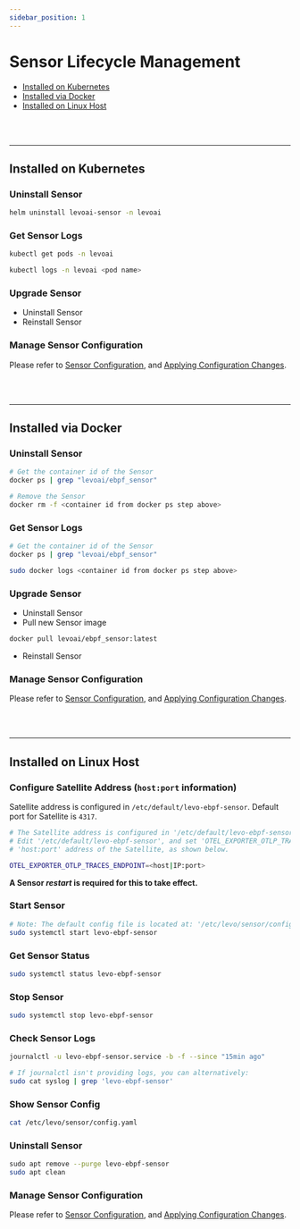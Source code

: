 ```yaml
---
sidebar_position: 1
---
```


# Sensor Lifecycle Management

- [Installed on Kubernetes](#installed-on-kubernetes)
- [Installed via Docker](#installed-via-docker)
- [Installed on Linux Host](#installed-on-linux-host)

<br></br>

------------------------------------------------------------

## Installed on Kubernetes

### Uninstall Sensor
```bash
helm uninstall levoai-sensor -n levoai
```

### Get Sensor Logs
```bash
kubectl get pods -n levoai

kubectl logs -n levoai <pod name>
```

### Upgrade Sensor
- Uninstall Sensor
- Reinstall Sensor

### Manage Sensor Configuration
Please refer to [Sensor Configuration](./sensor-configuration.mdx), and [Applying Configuration Changes](./sensor-configuration.mdx#running-on-kubernetes).

<br></br>

------------------------------------------------------------


## Installed via Docker

### Uninstall Sensor
```bash
# Get the container id of the Sensor
docker ps | grep "levoai/ebpf_sensor"

# Remove the Sensor
docker rm -f <container id from docker ps step above>
```

### Get Sensor Logs
```bash
# Get the container id of the Sensor
docker ps | grep "levoai/ebpf_sensor"

sudo docker logs <container id from docker ps step above>
```

### Upgrade Sensor
- Uninstall Sensor
- Pull new Sensor image
```bash
docker pull levoai/ebpf_sensor:latest
```
- Reinstall Sensor

### Manage Sensor Configuration
Please refer to [Sensor Configuration](./sensor-configuration.mdx), and [Applying Configuration Changes](./sensor-configuration.mdx#running-via-docker).

<br></br>

------------------------------------------------------------


## Installed on Linux Host

### Configure Satellite Address (`host:port` information)

Satellite address is configured in `/etc/default/levo-ebpf-sensor`. Default port for Satellite is `4317`.

```bash
# The Satellite address is configured in '/etc/default/levo-ebpf-sensor'.
# Edit '/etc/default/levo-ebpf-sensor', and set 'OTEL_EXPORTER_OTLP_TRACES_ENDPOINT' to
# 'host:port' address of the Satellite, as shown below.

OTEL_EXPORTER_OTLP_TRACES_ENDPOINT=<host|IP:port>
```
**A Sensor *restart* is required for this to take effect.**


### Start Sensor
```bash
# Note: The default config file is located at: '/etc/levo/sensor/config.yaml'
sudo systemctl start levo-ebpf-sensor
```

### Get Sensor Status
```bash
sudo systemctl status levo-ebpf-sensor
```

### Stop Sensor
```bash
sudo systemctl stop levo-ebpf-sensor
```

### Check Sensor Logs
```bash
journalctl -u levo-ebpf-sensor.service -b -f --since "15min ago"

# If journalctl isn't providing logs, you can alternatively:
sudo cat syslog | grep 'levo-ebpf-sensor'
```

### Show Sensor Config
```bash
cat /etc/levo/sensor/config.yaml
```

### Uninstall Sensor
```bash
sudo apt remove --purge levo-ebpf-sensor
sudo apt clean
```

### Manage Sensor Configuration
Please refer to [Sensor Configuration](./sensor-configuration.mdx), and [Applying Configuration Changes](./sensor-configuration.mdx#running-on-linux-host).
